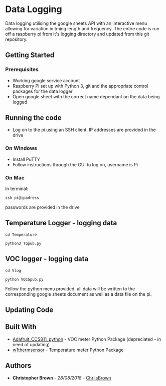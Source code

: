 # Data Logging
Data logging utilising the google sheets API with an interactive menu allowing for variation in tming length and frequency. The entire code is run off a raspberry pi from it's logging directory and updated from this git repository.

## Getting Started

### Prerequisites
- Working google service account
- Raspberry Pi set up with Python 3, git and the appropriate control packages for the data logger
- Open google sheet with the correct name dependant on the data being logged

## Running the code
- Log on to the pi using an SSH client. IP addresses are provided in the drive
### On Windows
- Install PuTTY 
- Follow instructions through the GUI to log on, username is Pi
### On Mac
In terminal:
```
ssh pi@ipadress
```

passwords are provided in the drive

## Temperature Logger - logging data
```
cd Temperature

python3 TGpub.py

```

## VOC logger - logging data
```
cd Vlog

python VOCGpub.py

```

Follow the python menu provided, all data will be written to the corresponding google sheets document as well as a data file on the pi. 

## Updating Code


## Built With
* [Adafruit_CCS811_python](https://github.com/adafruit/Adafruit_CCS811_python) - VOC meter Python Package (depreciated - in need of updating)
* [w1thermsensor](https://github.com/timofurrer/w1thermsensor) - Temperature meter Python Package

## Authors
* **Christopher Brown** - *28/08/2018* - [ChriisBrown](https://github.com/chriisbrown)
